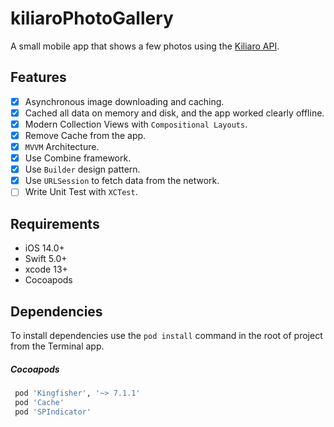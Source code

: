 # kiliaroPhotoGallery
A small mobile app that shows a few photos using the [Kiliaro API](https://docs.kiliaro.io/resources/shares).

## Features

- [x] Asynchronous image downloading and caching.
- [x] Cached all data on memory and disk, and the app worked clearly offline.
- [x] Modern Collection Views with `Compositional Layouts`.
- [x] Remove Cache from the app.
- [x] `MVVM` Architecture.
- [x] Use Combine framework.
- [x] Use `Builder` design pattern.
- [x] Use `URLSession` to fetch data from the network.
- [ ] Write Unit Test with `XCTest`.

## Requirements

- iOS 14.0+ 
- Swift 5.0+
- xcode 13+
- Cocoapods

## Dependencies

To install dependencies use the `pod install` command in the root of project from the Terminal app.

##### Cocoapods
``` ruby
 pod 'Kingfisher', '~> 7.1.1'
 pod 'Cache'
 pod 'SPIndicator'
```

